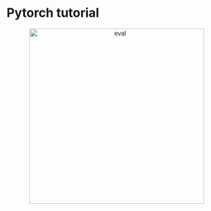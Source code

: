 # Pytorch tutorial

<p align="center">
<img width="400" alt="eval" src="learning_pytorch/pytorch_beginner/images/comp-graph.png">
</p>
